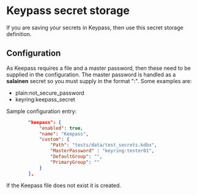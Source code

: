 # Keypass secret storage

If you are saving your secrets in Keypass, then 
use this secret storage definition.

## Configuration

As Keepass requires a file and a master password, then these
need to be supplied in the configuration.  The master password
is handled as a **salainen** secret so you must supply in the
format "<provider>:<key>".  Some examples are:

* plain:not_secure_password
* keyring:keepass_secret

Sample configuration entry:

```json
        "keepass": {
            "enabled": true,
            "name": "Keepass",
            "custom": {
                "Path": "tests/data/test_secrets.kdbx",
                "MasterPassword" : "keyring:tester01",
                "DefaultGroup": "",
                "PrimaryGroup": ""
            }
        },
```

If the Keepass file does not exist it is created.
